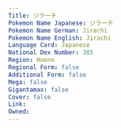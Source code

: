 ```yaml
---
﻿Title: ジラーチ
Pokemon Name Japanese: ジラーチ
Pokemon Name German: Jirachi
Pokemon Name English: Jirachi
Language Card: Japanese
National Dex Number: 385
Region: Hoenn
Regional Form: false
Additional Form: false
Mega: false
Gigantamax: false
Cover: false
Link: 
Owned: 
---
```


